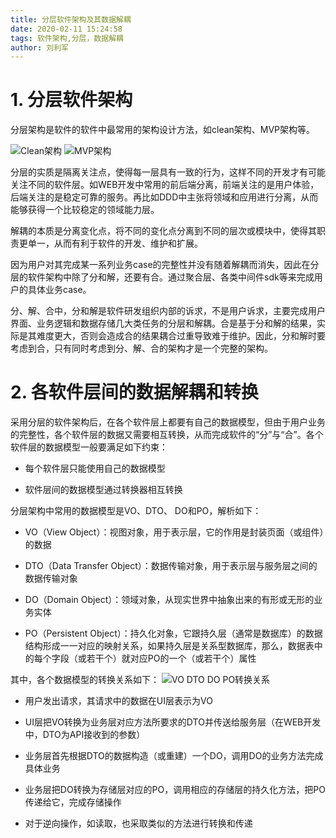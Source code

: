 ```yaml
---
title: 分层软件架构及其数据解耦
date: 2020-02-11 15:24:58
tags: 软件架构,分层，数据解耦
author: 刘利军
---
```

#  1. 分层软件架构

分层架构是软件的软件中最常用的架构设计方法，如clean架构、MVP架构等。

![Clean架构](https://liulijun-dev.github.io/2020/02/11/Layered-architechture-and-its-data-decoupling/clean-architecture.png)
![MVP架构](https://liulijun-dev.github.io/2020/02/11/Layered-architechture-and-its-data-decoupling/mvp-architecture.png)

分层的实质是隔离关注点，使得每一层具有一致的行为，这样不同的开发才有可能关注不同的软件层。如WEB开发中常用的前后端分离，前端关注的是用户体验，后端关注的是稳定可靠的服务。再比如DDD中主张将领域和应用进行分离，从而能够获得一个比较稳定的领域能力层。

解耦的本质是分离变化点，将不同的变化点分离到不同的层次或模块中，使得其职责更单一，从而有利于软件的开发、维护和扩展。

因为用户对其完成某一系列业务case的完整性并没有随着解耦而消失，因此在分层的软件架构中除了分和解，还要有合。通过聚合层、各类中间件sdk等来完成用户的具体业务case。

分、解、合中，分和解是软件研发组织内部的诉求，不是用户诉求，主要完成用户界面、业务逻辑和数据存储几大类任务的分层和解耦。合是基于分和解的结果，实际是其难度更大，否则会造成合的结果耦合过重导致难于维护。因此，分和解时要考虑到合，只有同时考虑到分、解、合的架构才是一个完整的架构。

# 2. 各软件层间的数据解耦和转换

采用分层的软件架构后，在各个软件层上都要有自己的数据模型，但由于用户业务的完整性，各个软件层的数据又需要相互转换，从而完成软件的“分”与“合”。各个软件层的数据模型一般要满足如下约束：

- 每个软件层只能使用自己的数据模型

- 软件层间的数据模型通过转换器相互转换

分层架构中常用的数据模型是VO、DTO、 DO和PO，解析如下：

- VO（View Object）：视图对象，用于表示层，它的作用是封装页面（或组件）的数据

- DTO（Data Transfer Object）：数据传输对象，用于表示层与服务层之间的数据传输对象

- DO（Domain Object）：领域对象，从现实世界中抽象出来的有形或无形的业务实体

- PO（Persistent Object）：持久化对象，它跟持久层（通常是数据库）的数据结构形成一一对应的映射关系，如果持久层是关系型数据库，那么，数据表中的每个字段（或若干个）就对应PO的一个（或若干个）属性

其中，各个数据模型的转换关系如下：
![VO DTO DO PO转换关系](https://liulijun-dev.github.io/2020/02/11/Layered-architechture-and-its-data-decoupling/vo-dto-do-po.png)

- 用户发出请求，其请求中的数据在UI层表示为VO

- UI层把VO转换为业务层对应方法所要求的DTO并传送给服务层（在WEB开发中，DTO为API接收到的参数）

- 业务层首先根据DTO的数据构造（或重建）一个DO，调用DO的业务方法完成具体业务

- 业务层把DO转换为存储层对应的PO，调用相应的存储层的持久化方法，把PO传递给它，完成存储操作
- 对于逆向操作，如读取，也采取类似的方法进行转换和传递
